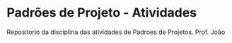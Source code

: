 # Padrões de Projeto - Atividades
Repositorio da disciplina das atividades de Padroes de Projetos. Prof. João
